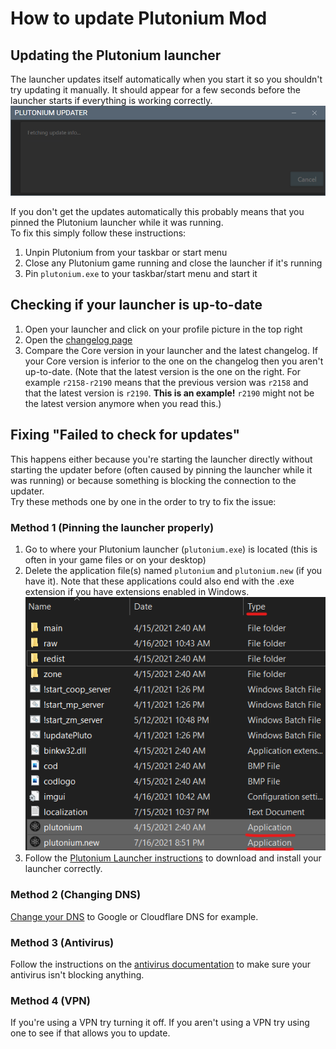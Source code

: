 # How to update Plutonium Mod

## Updating the Plutonium launcher

The launcher updates itself automatically when you start it so you shouldn't try updating it manually. It should appear for a few seconds before the launcher starts if everything is working correctly.
![img](/images/docs/update/update-2.png)

If you don't get the updates automatically this probably means that you pinned the Plutonium launcher while it was running.
<br/>To fix this simply follow these instructions:

1. Unpin Plutonium from your taskbar or start menu
2. Close any Plutonium game running and close the launcher if it's running
3. Pin `plutonium.exe` to your taskbar/start menu and start it

## Checking if your launcher is up-to-date

1. Open your launcher and click on your profile picture in the top right
2. Open the [changelog page](/docs/changelog/)
3. Compare the Core version in your launcher and the latest changelog.
If your Core version is inferior to the one on the changelog then you aren't up-to-date. (Note that the latest version is the one on the right.
For example `r2158-r2190` means that the previous version was `r2158` and that the latest version is `r2190`.
**This is an example!** `r2190` might not be the latest version anymore when you read this.)

## Fixing "Failed to check for updates"

This happens either because you're starting the launcher directly without starting the updater before (often caused by pinning the launcher while it was running) or because something is blocking the connection to the updater.
<br/>Try these methods one by one in the order to try to fix the issue:

### Method 1 (Pinning the launcher properly)
1. Go to where your Plutonium launcher (`plutonium.exe`) is located (this is often in your game files or on your desktop)
2. Delete the application file(s) named `plutonium` and `plutonium.new` (if you have it). Note that these applications could also end with the .exe extension if you have extensions enabled in Windows.
   ![img](/images/docs/update/update-1.png)
3. Follow the [Plutonium Launcher instructions](/docs/install/#plutonium-launcher) to download and install your launcher correctly.

### Method 2 (Changing DNS)
[Change your DNS](https://www.windowscentral.com/how-change-your-pcs-dns-settings-windows-10) to Google or Cloudflare DNS for example.

### Method 3 (Antivirus)
Follow the instructions on the [antivirus documentation](/docs/antivirus/#how-do-i-fix-this-windows-defender) to make sure your antivirus isn't blocking anything.

### Method 4 (VPN)
If you're using a VPN try turning it off. If you aren't using a VPN try using one to see if that allows you to update.
